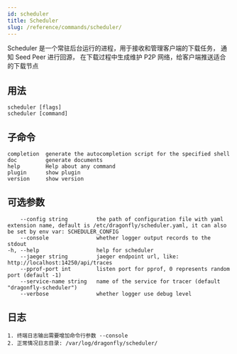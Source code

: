 ```yaml
---
id: scheduler
title: Scheduler
slug: /reference/commands/scheduler/
---
```


Scheduler 是一个常驻后台运行的进程，用于接收和管理客户端的下载任务，
通知 Seed Peer 进行回源， 在下载过程中生成维护 P2P 网络，给客户端推送适合的下载节点

## 用法

```text
scheduler [flags]
scheduler [command]
```

## 子命令

```text
completion  generate the autocompletion script for the specified shell
doc         generate documents
help        Help about any command
plugin      show plugin
version     show version
```

## 可选参数

<!-- markdownlint-disable -->

```text
    --config string         the path of configuration file with yaml extension name, default is /etc/dragonfly/scheduler.yaml, it can also be set by env var: SCHEDULER_CONFIG
    --console               whether logger output records to the stdout
-h, --help                  help for scheduler
    --jaeger string         jaeger endpoint url, like: http://localhost:14250/api/traces
    --pprof-port int        listen port for pprof, 0 represents random port (default -1)
    --service-name string   name of the service for tracer (default "dragonfly-scheduler")
    --verbose               whether logger use debug level
```

<!-- markdownlint-restore -->

## 日志

```text
1. 终端日志输出需要增加命令行参数 --console
2. 正常情况日志目录: /var/log/dragonfly/scheduler/
```
